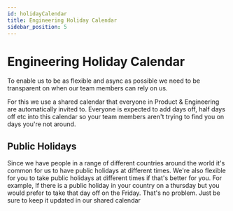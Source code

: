 ```yaml
---
id: holidayCalendar
title: Engineering Holiday Calendar
sidebar_position: 5
---
```


# Engineering Holiday Calendar

To enable us to be as flexible and async as possible we need to be transparent on when our team members can rely on us.

For this we use a shared calendar that everyone in Product & Engineering are automatically invited to. Everyone is expected to add days off, half days off etc into this calendar so your team members aren't trying to find you on days you're not around.

## Public Holidays

Since we have people in a range of different countries around the world it's common for us to have public holidays at different times. We're also flexible for you to take public holidays at different times if that's better for you.
For example, If there is a public holiday in your country on a thursday but you would prefer to take that day off on the Friday. That's no problem. Just be sure to keep it updated in our shared calendar